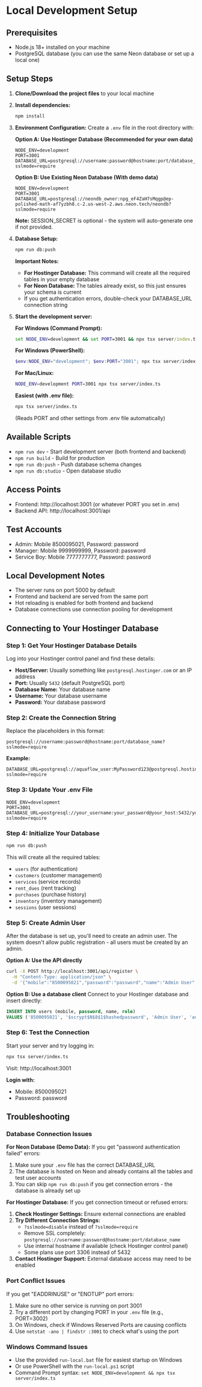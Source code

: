 # Local Development Setup

## Prerequisites
- Node.js 18+ installed on your machine
- PostgreSQL database (you can use the same Neon database or set up a local one)

## Setup Steps

1. **Clone/Download the project files** to your local machine

2. **Install dependencies:**
   ```bash
   npm install
   ```

3. **Environment Configuration:**
   Create a `.env` file in the root directory with:
   
   **Option A: Use Hostinger Database (Recommended for your own data)**
   ```env
   NODE_ENV=development
   PORT=3001
   DATABASE_URL=postgresql://username:password@hostname:port/database_name?sslmode=require
   ```
   
   **Option B: Use Existing Neon Database (With demo data)**
   ```env
   NODE_ENV=development
   PORT=3001
   DATABASE_URL=postgresql://neondb_owner:npg_eF4ZaH7sMqgp@ep-polished-math-af7yzbh8.c-2.us-west-2.aws.neon.tech/neondb?sslmode=require
   ```
   
   **Note:** SESSION_SECRET is optional - the system will auto-generate one if not provided.

4. **Database Setup:**
   ```bash
   npm run db:push
   ```
   
   **Important Notes:**
   - **For Hostinger Database:** This command will create all the required tables in your empty database
   - **For Neon Database:** The tables already exist, so this just ensures your schema is current
   - If you get authentication errors, double-check your DATABASE_URL connection string

5. **Start the development server:**
   
   **For Windows (Command Prompt):**
   ```cmd
   set NODE_ENV=development && set PORT=3001 && npx tsx server/index.ts
   ```
   
   **For Windows (PowerShell):**
   ```powershell
   $env:NODE_ENV="development"; $env:PORT="3001"; npx tsx server/index.ts
   ```
   
   **For Mac/Linux:**
   ```bash
   NODE_ENV=development PORT=3001 npx tsx server/index.ts
   ```
   
   **Easiest (with .env file):**
   ```bash
   npx tsx server/index.ts
   ```
   (Reads PORT and other settings from .env file automatically)

## Available Scripts
- `npm run dev` - Start development server (both frontend and backend)
- `npm run build` - Build for production
- `npm run db:push` - Push database schema changes
- `npm run db:studio` - Open database studio

## Access Points
- Frontend: http://localhost:3001 (or whatever PORT you set in .env)
- Backend API: http://localhost:3001/api

## Test Accounts
- Admin: Mobile 8500095021, Password: password
- Manager: Mobile 9999999999, Password: password  
- Service Boy: Mobile 7777777777, Password: password

## Local Development Notes
- The server runs on port 5000 by default
- Frontend and backend are served from the same port
- Hot reloading is enabled for both frontend and backend
- Database connections use connection pooling for development

## Connecting to Your Hostinger Database

### Step 1: Get Your Hostinger Database Details
Log into your Hostinger control panel and find these details:
- **Host/Server:** Usually something like `postgresql.hostinger.com` or an IP address
- **Port:** Usually `5432` (default PostgreSQL port)
- **Database Name:** Your database name
- **Username:** Your database username
- **Password:** Your database password

### Step 2: Create the Connection String
Replace the placeholders in this format:
```
postgresql://username:password@hostname:port/database_name?sslmode=require
```

**Example:**
```
DATABASE_URL=postgresql://aquaflow_user:MyPassword123@postgresql.hostinger.com:5432/aquaflow_db?sslmode=require
```

### Step 3: Update Your .env File
```env
NODE_ENV=development
PORT=3001
DATABASE_URL=postgresql://your_username:your_password@your_host:5432/your_database?sslmode=require
```

### Step 4: Initialize Your Database
```bash
npm run db:push
```

This will create all the required tables:
- `users` (for authentication)
- `customers` (customer management)
- `services` (service records)
- `rent_dues` (rent tracking)
- `purchases` (purchase history)
- `inventory` (inventory management)
- `sessions` (user sessions)

### Step 5: Create Admin User
After the database is set up, you'll need to create an admin user. The system doesn't allow public registration - all users must be created by an admin.

**Option A: Use the API directly**
```bash
curl -X POST http://localhost:3001/api/register \
  -H "Content-Type: application/json" \
  -d '{"mobile":"8500095021","password":"password","name":"Admin User","role":"admin"}'
```

**Option B: Use a database client**
Connect to your Hostinger database and insert directly:
```sql
INSERT INTO users (mobile, password, name, role) 
VALUES ('8500095021', '$scrypt$N$8$1$hashedpassword', 'Admin User', 'admin');
```

### Step 6: Test the Connection
Start your server and try logging in:
```bash
npx tsx server/index.ts
```
Visit: http://localhost:3001

**Login with:**
- Mobile: 8500095021
- Password: password

## Troubleshooting

### Database Connection Issues

**For Neon Database (Demo Data):**
If you get "password authentication failed" errors:
1. Make sure your `.env` file has the correct DATABASE_URL
2. The database is hosted on Neon and already contains all the tables and test user accounts
3. You can skip `npm run db:push` if you get connection errors - the database is already set up

**For Hostinger Database:**
If you get connection timeout or refused errors:
1. **Check Hostinger Settings:** Ensure external connections are enabled
2. **Try Different Connection Strings:**
   - `?sslmode=disable` instead of `?sslmode=require`
   - Remove SSL completely: `postgresql://username:password@hostname:port/database_name`
   - Use internal hostname if available (check Hostinger control panel)
   - Some plans use port 3306 instead of 5432
3. **Contact Hostinger Support:** External database access may need to be enabled

### Port Conflict Issues
If you get "EADDRINUSE" or "ENOTUP" port errors:
1. Make sure no other service is running on port 3001
2. Try a different port by changing PORT in your `.env` file (e.g., PORT=3002)
3. On Windows, check if Windows Reserved Ports are causing conflicts
4. Use `netstat -ano | findstr :3001` to check what's using the port

### Windows Command Issues
- Use the provided `run-local.bat` file for easiest startup on Windows
- Or use PowerShell with the `run-local.ps1` script
- Command Prompt syntax: `set NODE_ENV=development && npx tsx server/index.ts`